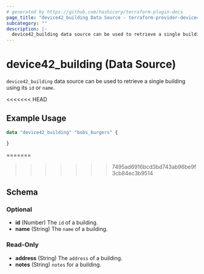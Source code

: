 ```yaml
---
# generated by https://github.com/hashicorp/terraform-plugin-docs
page_title: "device42_building Data Source - terraform-provider-device42"
subcategory: ""
description: |-
  device42_building data source can be used to retrieve a single building using its id or name.
---
```


# device42_building (Data Source)

`device42_building` data source can be used to retrieve a single building using its `id` or `name`.

<<<<<<< HEAD
## Example Usage

```terraform
data "device42_building" "bobs_burgers" {

}
```
=======

>>>>>>> 7495ad6916bcd3bd743ab96be9f3cb84ec3b9514

<!-- schema generated by tfplugindocs -->
## Schema

### Optional

- **id** (Number) The `id` of a building.
- **name** (String) The `name` of a building.

### Read-Only

- **address** (String) The `address` of a building.
- **notes** (String) `notes` for a building.


